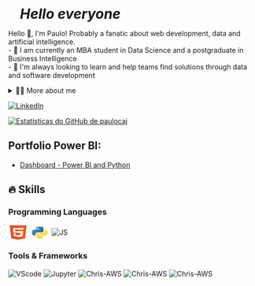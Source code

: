<!--title-->
<div id="user-content-toc" style="text-align: left;">
    <ul>
        <summary><h1 style="display: inline; font-style: italic;">Hello everyone</h1></summary>
    </ul>
<!-- Presentation -->
<div>
    <p>
         Hello 👋, I'm Paulo! Probably a fanatic about web development, data and artificial intelligence.
        <br>
        - 🌱 I am currently an MBA student in Data Science and a postgraduate in Business Intelligence
        <br>
        - 🔭 I'm always looking to learn and help teams find solutions through data and software development
    </p>
</div>



<!-- Dropdown menu -->
<details>
    <summary>👨‍💻 More about me</summary>

- 💬 I currently live in Fortaleza CE - Brazil. I have intermediate English and experience with SQL, Python, Data Analysis, Data Visualization, and Machine Learning. Also knowledge in statistics focused on business.
  
- ⚡ I like sports, technology, and in my free time watching a good movie! I believe that our personal interests contribute to a more accurate perception of things and to solving problems. \O/
</details>





<!-- Links -->
[![LinkedIn](https://img.shields.io/badge/LinkedIn-0077B5?style=for-the-badge&logo=linkedin&logoColor=white)](https://www.linkedin.com/in/paulocajazeiras/)

[![Estatísticas do GitHub de paulocaj](https://github-readme-stats.vercel.app/api?username=paulocaj)](https://github.com/paulocaj/github-readme-stats)



<!-- Portfolio -->
## Portfolio Power BI:
- [Dashboard - Power BI and Python ](https://sites.google.com/view/portifoliopaulohcajazeiras/in%C3%ADcio)


## 🔥 Skills
<!-- Skills: Programming Languages -->
  <div style="flex-basis: 48%;">
    <h3>Programming Languages</h3>
    <img align="center" alt="HTML" height="30" width="40" src="https://raw.githubusercontent.com/devicons/devicon/master/icons/html5/html5-original.svg">
    <img align="center" alt="Python" height="30" width="40" src="https://raw.githubusercontent.com/devicons/devicon/master/icons/python/python-original.svg">
    <img align="center" alt="JS" height="30" width="40" src="https://img.shields.io/badge/JavaScript-323330?style=for-the-badge&logo=javascript&logoColor=F7DF1E">
  </div>
  
  <!-- Skills: Tools & Frameworks -->
  <div style="flex-basis: 48%;">
    <h3>Tools & Frameworks</h3>
    <img align="center" alt="VScode" height="30" width="40" src="https://cdn.jsdelivr.net/gh/devicons/devicon/icons/vscode/vscode-original.svg">
    <img align="center" alt="Jupyter" height="30" width="40" src="https://cdn.jsdelivr.net/gh/devicons/devicon/icons/jupyter/jupyter-original.svg">
    <img align="center" alt="Chris-AWS" height="30" width="40" src="https://cdn.jsdelivr.net/gh/devicons/devicon/icons/git/git-original.svg">
    <img align="center" alt="Chris-AWS" height="30" width="40" src="https://img.shields.io/badge/Express.js-404D59?style=for-the-badge">
    <img align="center" alt="Chris-AWS" height="30" width="40" src="https://img.shields.io/badge/Django-092E20?style=for-the-badge&logo=django&logoColor=white">
 
  </div>
  
